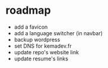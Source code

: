 # roadmap

- add a favicon
- add a language switcher (in navbar)
- backup wordpress
- set DNS for kemadev.fr
- update repo's website link
- update resume's links
